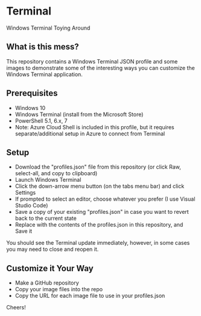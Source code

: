 # Terminal

Windows Terminal Toying Around

## What is this mess?

This repository contains a Windows Terminal JSON profile and some images to demonstrate some of the interesting ways you can customize the Windows Terminal application.

## Prerequisites

* Windows 10
* Windows Terminal (install from the Microsoft Store)
* PowerShell 5.1, 6.x, 7
* Note: Azure Cloud Shell is included in this profile, but it requires separate/additional setup in Azure to connect from Terminal

## Setup

* Download the "profiles.json" file from this repository (or click Raw, select-all, and copy to clipboard)
* Launch Windows Terminal
* Click the down-arrow menu button (on the tabs menu bar) and click Settings
* If prompted to select an editor, choose whatever you prefer (I use Visual Studio Code)
* Save a copy of your existing "profiles.json" in case you want to revert back to the current state
* Replace with the contents of the profiles.json in this repository, and Save it

You should see the Terminal update immediately, however, in some cases you may need to close and reopen it.

## Customize it Your Way

* Make a GitHub repository
* Copy your image files into the repo
* Copy the URL for each image file to use in your profiles.json 

Cheers!
